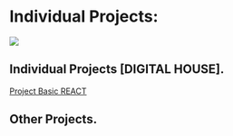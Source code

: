 # Individual Projects:

<img align="center" src= "https://i.postimg.cc/Dfdk3zXc/dhhouse.png)](https://postimg.cc/MXTryqtc"></img>

## Individual Projects [DIGITAL HOUSE].

[Project Basic REACT](https://github.com/fedeangeles23/Project-Basic-REACT.git)

## Other Projects.
